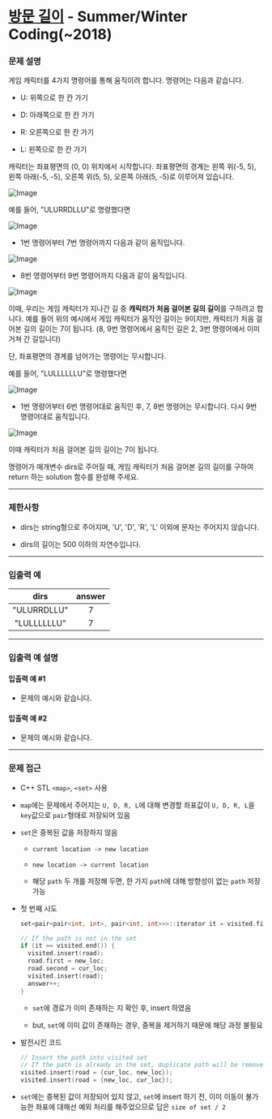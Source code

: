 # [방문 길이](https://programmers.co.kr/learn/courses/30/lessons/49994) - Summer/Winter Coding(~2018)

### 문제 설명

게임 캐릭터를 4가지 명령어를 통해 움직이려 합니다. 명령어는 다음과 같습니다.

  - U: 위쪽으로 한 칸 가기

  - D: 아래쪽으로 한 칸 가기

  - R: 오른쪽으로 한 칸 가기

  - L: 왼쪽으로 한 칸 가기

캐릭터는 좌표평면의 (0, 0) 위치에서 시작합니다. 좌표평면의 경계는 왼쪽 위(-5, 5), 왼쪽 아래(-5, -5), 오른쪽 위(5, 5), 오른쪽 아래(5, -5)로 이루어져 있습니다.

![Image](https://grepp-programmers.s3.ap-northeast-2.amazonaws.com/files/production/ace0e7bc-9092-4b95-9bfb-3a55a2aa780e/%E1%84%87%E1%85%A1%E1%86%BC%E1%84%86%E1%85%AE%E1%86%AB%E1%84%80%E1%85%B5%E1%86%AF%E1%84%8B%E1%85%B51_qpp9l3.png)

예를 들어, "ULURRDLLU"로 명령했다면

![Image](https://grepp-programmers.s3.ap-northeast-2.amazonaws.com/files/production/668c7458-e184-472d-9d32-f5d2acca759a/%E1%84%87%E1%85%A1%E1%86%BC%E1%84%86%E1%85%AE%E1%86%AB%E1%84%80%E1%85%B5%E1%86%AF%E1%84%8B%E1%85%B52_lezmdo.png)

  - 1번 명령어부터 7번 명령어까지 다음과 같이 움직입니다.

![Image](https://grepp-programmers.s3.ap-northeast-2.amazonaws.com/files/production/08558e36-d667-4160-bfec-b754c78a7d85/%E1%84%87%E1%85%A1%E1%86%BC%E1%84%86%E1%85%AE%E1%86%AB%E1%84%80%E1%85%B5%E1%86%AF%E1%84%8B%E1%85%B53_sootjd.png)

  - 8번 명령어부터 9번 명령어까지 다음과 같이 움직입니다.

![Image](https://grepp-programmers.s3.ap-northeast-2.amazonaws.com/files/production/a52af28e-5835-438b-9f40-5467ebf9bf03/%E1%84%87%E1%85%A1%E1%86%BC%E1%84%86%E1%85%AE%E1%86%AB%E1%84%80%E1%85%B5%E1%86%AF%E1%84%8B%E1%85%B54_hlpiej.png)

이때, 우리는 게임 캐릭터가 지나간 길 중 **캐릭터가 처음 걸어본 길의 길이**를 구하려고 합니다. 예를 들어 위의 예시에서 게임 캐릭터가 움직인 길이는 9이지만, 캐릭터가 처음 걸어본 길의 길이는 7이 됩니다. (8, 9번 명령어에서 움직인 길은 2, 3번 명령어에서 이미 거쳐 간 길입니다)

단, 좌표평면의 경계를 넘어가는 명령어는 무시합니다.

예를 들어, "LULLLLLLU"로 명령했다면

![Image](https://grepp-programmers.s3.ap-northeast-2.amazonaws.com/files/production/f631f005-f8de-4392-a76c-a9ef64b6de08/%E1%84%87%E1%85%A1%E1%86%BC%E1%84%86%E1%85%AE%E1%86%AB%E1%84%80%E1%85%B5%E1%86%AF%E1%84%8B%E1%85%B55_nitjwj.png)

  - 1번 명령어부터 6번 명령어대로 움직인 후, 7, 8번 명령어는 무시합니다. 다시 9번 명령어대로 움직입니다.

![Image](https://grepp-programmers.s3.ap-northeast-2.amazonaws.com/files/production/35e62f0a-43c6-4142-bec6-6d28fbc57216/%E1%84%87%E1%85%A1%E1%86%BC%E1%84%86%E1%85%AE%E1%86%AB%E1%84%80%E1%85%B5%E1%86%AF%E1%84%8B%E1%85%B56_nzhumd.png)

이때 캐릭터가 처음 걸어본 길의 길이는 7이 됩니다.

명령어가 매개변수 dirs로 주어질 때, 게임 캐릭터가 처음 걸어본 길의 길이를 구하여 return 하는 solution 함수를 완성해 주세요.

---

### 제한사항

  - dirs는 string형으로 주어지며, 'U', 'D', 'R', 'L' 이외에 문자는 주어지지 않습니다.

  - dirs의 길이는 500 이하의 자연수입니다.

---

### 입출력 예

|    dirs     | answer |
| :---------: | :----: |
| "ULURRDLLU" |   7    |
| "LULLLLLLU" |   7    |

---

### 입출력 예 설명

#### 입출력 예 #1

  - 문제의 예시와 같습니다.

#### 입출력 예 #2

  - 문제의 예시와 같습니다.

---

### 문제 접근

  - C++ STL `<map>`, `<set>` 사용

  - `map`에는 문제에서 주어지는 `U, D, R, L`에 대해 변경할 좌표값이 `U, D, R, L`을 `key`값으로 `pair`형태로 저장되어 있음
  
  - `set`은 중복된 값을 저장하지 않음

    - `current location -> new location`
    
    - `new location -> current location`
    
    - 해당 `path` 두 개를 저장해 두면, 한 가지 `path`에 대해 방향성이 없는 `path` 저장 가능

  - 첫 번째 시도

    ```cpp
    set<pair<pair<int, int>, pair<int, int>>>::iterator it = visited.find(road);

    // If the path is not in the set
    if (it == visited.end()) {
      visited.insert(road);
      road.first = new_loc;
      road.second = cur_loc;
      visited.insert(road);
      answer++;
    }
    ```

      - `set`에 경로가 이미 존재하는 지 확인 후, insert 하였음

      - but, `set`에 이미 값이 존재하는 경우, 중복을 제거하기 때문에 해당 과정 불필요

  - 발전시킨 코드

    ```cpp
    // Insert the path into visited set
    // If the path is already in the set, duplicate path will be removed
    visited.insert(road = {cur_loc, new_loc});
    visited.insert(road = {new_loc, cur_loc});
    ```

  - `set`에는 중복된 값이 저장되어 있지 않고, `set`에 insert 하기 전, 이미 이동이 불가능한 좌표에 대해선 예외 처리를 해주었으므로 답은 `size of set / 2`